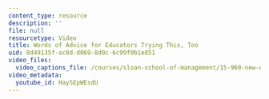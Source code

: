 ```yaml
---
content_type: resource
description: ''
file: null
resourcetype: Video
title: Words of Advice for Educators Trying This, Too
uid: 8d49135f-ac0d-d069-8d0c-6c99f0b1e851
video_files:
  video_captions_file: /courses/sloan-school-of-management/15-960-new-executive-thinking-social-impact-technology-projects-fall-2017-spring-2018/instructor-insights/words-of-advice-for-educators-trying-this-too/HaySEpWEsdU.vtt
video_metadata:
  youtube_id: HaySEpWEsdU
---
```

